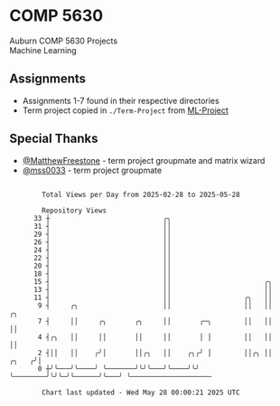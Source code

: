 # COMP 5630
Auburn COMP 5630 Projects  
Machine Learning

## Assignments
- Assignments 1-7 found in their respective directories
- Term project copied in `./Term-Project` from [ML-Project](https://github.com/wumphlett/ML-Project)

## Special Thanks
- [@MatthewFreestone](https://github.com/MatthewFreestone) - term project groupmate and matrix wizard
- [@mss0033](https://github.com/mss0033) - term project groupmate

```

        Total Views per Day from 2025-02-28 to 2025-05-28

        Repository Views
      33 ┼                            ╭╮
      31 ┤                            ││
      29 ┤                            ││
      26 ┤                            ││
      24 ┤                            ││
      22 ┤                            ││
      20 ┤                            ││
      18 ┤                            ││
      15 ┤                            ││                       ╭╮
      13 ┤                            ││                       ││
      11 ┤                            ││                  ╭╮   ││
       9 ┤     ╭╮                     ││                  ││   ││            ╭╮
       7 ┤     ││     ╭╮       ╭╮     ││       ╭─╮        ││   ││            ││
       4 ┤╭╮   ││     ││       ││     ││       │ │        ││   ││            ││
       2 ┤││   ││    ╭╯│       ││╭╮   ││    ╭╮╭╯ │        ││╭╮ ││      ╭╮   ╭╯│
       0 ┼╯╰───╯╰────╯ ╰───────╯╰╯╰───╯╰────╯╰╯  ╰────────╯╰╯╰─╯╰──────╯╰───╯ ╰────────────────────

        Chart last updated - Wed May 28 00:00:21 2025 UTC
        
```
